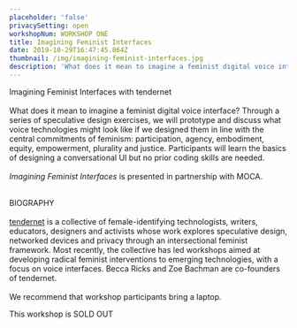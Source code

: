 ```yaml
---
placeholder: 'false'
privacySetting: open
workshopNum: WORKSHOP ONE
title: Imagining Feminist Interfaces
date: 2019-10-29T16:47:45.864Z
thumbnail: /img/imagining-feminist-interfaces.jpg
description: 'What does it mean to imagine a feminist digital voice interface? '
---
```

Imagining Feminist Interfaces with tendernet\
\
What does it mean to imagine a feminist digital voice interface? Through a series of speculative design exercises, we will prototype and discuss what voice technologies might look like if we designed them in line with the central commitments of feminism: participation, agency, embodiment, equity, empowerment, plurality and justice. Participants will learn the basics of designing a conversational UI but no prior coding skills are needed.\
\
_Imagining Feminist Interfaces_ is presented in partnership with MOCA.

\
BIOGRAPHY\
\
[tendernet](tendernet.us) is a collective of female-identifying technologists, writers, educators, designers and activists whose work explores speculative design, networked devices and privacy through an intersectional feminist framework. Most recently, the collective has led workshops aimed at developing radical feminist interventions to emerging technologies, with a focus on voice interfaces. Becca Ricks and Zoe Bachman are co-founders of tendernet. \
\
We recommend that workshop participants bring a laptop.

This workshop is SOLD OUT

